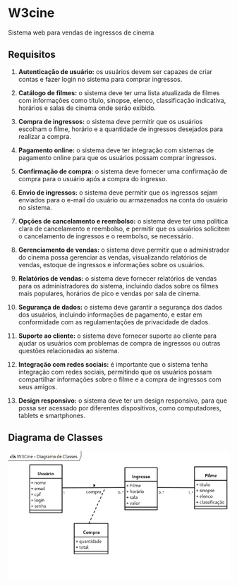 # W3cine
 Sistema web para vendas de ingressos de cinema


 ## Requisitos
1. **Autenticação de usuário:** os usuários devem ser capazes de criar contas e fazer login no sistema para comprar ingressos.

2. **Catálogo de filmes:** o sistema deve ter uma lista atualizada de filmes com informações como título, sinopse, elenco, classificação indicativa, horários e salas de cinema onde serão exibido.

3. **Compra de ingressos:** o sistema deve permitir que os usuários escolham o filme, horário e a quantidade de ingressos desejados para realizar a compra.

4. **Pagamento online:** o sistema deve ter integração com sistemas de pagamento online para que os usuários possam comprar ingressos.

5. **Confirmação de compra:** o sistema deve fornecer uma confirmação de compra para o usuário após a compra do ingresso.

6. **Envio de ingressos:** o sistema deve permitir que os ingressos sejam enviados para o e-mail do usuário ou armazenados na conta do usuário no sistema.

7. **Opções de cancelamento e reembolso:** o sistema deve ter uma política clara de cancelamento e reembolso, e permitir que os usuários solicitem o cancelamento de ingressos e o reembolso, se necessário.

8. **Gerenciamento de vendas:** o sistema deve permitir que o administrador do cinema possa gerenciar as vendas, visualizando relatórios de vendas, estoque de ingressos e informações sobre os usuários.

9. **Relatórios de vendas:** o sistema deve fornecer relatórios de vendas para os administradores do sistema, incluindo dados sobre os filmes mais populares, horários de pico e vendas por sala de cinema.

10. **Segurança de dados:** o sistema deve garantir a segurança dos dados dos usuários, incluindo informações de pagamento, e estar em conformidade com as regulamentações de privacidade de dados.

11. **Suporte ao cliente:** o sistema deve fornecer suporte ao cliente para ajudar os usuários com problemas de compra de ingressos ou outras questões relacionadas ao sistema.

12. **Integração com redes sociais:** é importante que o sistema tenha integração com redes sociais, permitindo que os usuários possam compartilhar informações sobre o filme e a compra de ingressos com seus amigos.

13. **Design responsivo:** o sistema deve ter um design responsivo, para que possa ser acessado por diferentes dispositivos, como computadores, tablets e smartphones.


## Diagrama de Classes

![Diagrama de Classes](doc/W3Cine%20-%20Diagrama%20de%20Classes.png)